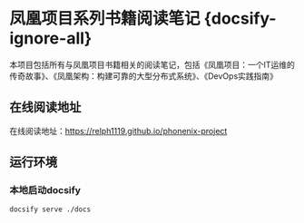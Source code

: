 # 凤凰项目系列书籍阅读笔记 {docsify-ignore-all}
本项目包括所有与凤凰项目书籍相关的阅读笔记，包括《凤凰项目：一个IT运维的传奇故事》、《凤凰架构：构建可靠的大型分布式系统》、《DevOps实践指南》

## 在线阅读地址
在线阅读地址：https://relph1119.github.io/phonenix-project

## 运行环境

### 本地启动docsify
```shell
docsify serve ./docs
```
